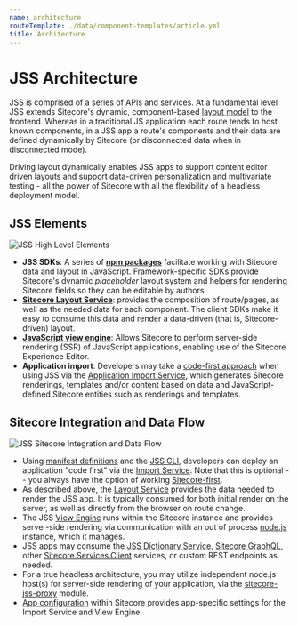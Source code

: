```yaml
---
name: architecture
routeTemplate: ./data/component-templates/article.yml
title: Architecture
---
```


# JSS Architecture

JSS is comprised of a series of APIs and services. At a fundamental level JSS extends Sitecore's dynamic, component-based [layout model](/docs/fundamentals/understanding-layout) to the frontend. Whereas in a traditional JS application each route tends to host known components, in a JSS app a route's components and their data are defined dynamically by Sitecore (or disconnected data when in disconnected mode).

Driving layout dynamically enables JSS apps to support content editor driven layouts and support data-driven personalization and multivariate testing - all the power of Sitecore with all the flexibility of a headless deployment model.

## JSS Elements

<img alt="JSS High Level Elements" src="/assets/img/jss-high-level-elements.png" class="img-fluid img-thumbnail" />

* **JSS SDKs**: A series of **[npm packages](https://www.npmjs.com/org/sitecore-jss)** facilitate working with Sitecore data and layout in JavaScript. Framework-specific SDKs provide Sitecore's dynamic *placeholder* layout system and helpers for rendering Sitecore fields so they can be editable by authors.
* **[Sitecore Layout Service](/docs/fundamentals/services/layout/sitecore-layout-service)**: provides the composition of route/pages, as well as the needed data for each component. The client SDKs make it easy to consume this data and render a data-driven (that is, Sitecore-driven) layout.
* **[JavaScript view engine](/docs/fundamentals/services/view-engine)**: Allows Sitecore to perform server-side rendering (SSR) of JavaScript applications, enabling use of the Sitecore Experience Editor.
* **Application import**: Developers may take a [code-first approach](/docs/fundamentals/dev-workflows/code-first) when using JSS via the [Application Import Service](/docs/fundamentals/services/app-import), which generates Sitecore renderings, templates and/or content based on data and JavaScript-defined Sitecore entities such as renderings and templates.

## Sitecore Integration and Data Flow

<img alt="JSS Sitecore Integration and Data Flow" src="/assets/img/jss-sitecore-integration-data-flow.png" class="img-fluid img-thumbnail" />

* Using [manifest definitions](/docs/techniques/working-disconnected/manifest-api) and the [JSS CLI](/docs/fundamentals/cli), developers can deploy an application "code first" via the [Import Service](/docs/fundamentals/services/app-import). Note that this is optional -- you always have the option of working [Sitecore-first](/docs/fundamentals/dev-workflows/sitecore-first).
* As described above, the [Layout Service](/docs/fundamentals/services/layout/sitecore-layout-service) provides the data needed to render the JSS app. It is typically consumed for both initial render on the server, as well as directly from the browser on route change.
* The JSS [View Engine](/docs/fundamentals/services/view-engine) runs within the Sitecore instance and provides server-side rendering via communication with an out of process [node.js](https://nodejs.org) instance, which it manages.
* JSS apps may consume the [JSS Dictionary Service](/docs/fundamentals/services/dictionary-service), [Sitecore GraphQL](/docs/fundamentals/services/graphql), other [Sitecore.Services.Client](https://doc.sitecore.net/sitecore_experience_platform/developing/developing_with_sitecore/sitecoreservicesclient/sitecoreservicesclient) services, or custom REST endpoints as needed.
* For a true headless architecture, you may utilize independent node.js host(s) for server-side rendering of your application, via the [sitecore-jss-proxy](/docs/techniques/ssr/headless-mode-ssr) module.
* [App configuration](/docs/fundamentals/services/app-configuration) within Sitecore provides app-specific settings for the Import Service and View Engine.